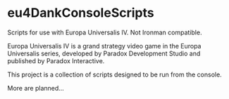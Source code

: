 # eu4DankConsoleScripts
Scripts for use with Europa Universalis IV.  Not Ironman compatible.


Europa Universalis IV is a grand strategy video game in the Europa Universalis series, developed by Paradox Development Studio and published by Paradox Interactive.

This project is a collection of scripts designed to be run from the console.

More are planned...